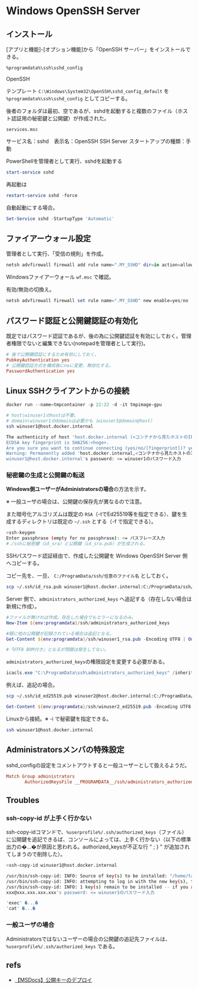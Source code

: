 # Windows OpenSSH Server

## インストール

[アプリと機能]-[オプション機能]から「OpenSSH サーバー」をインストールできる。

`%programdata%\ssh\sshd_config`

OpenSSH

テンプレート `C:\Windows\System32\OpenSSH\sshd_config_default` を `%programdata%\ssh\sshd_config` としてコピーする。

後者のフォルダは最初、空であるが、sshdを起動すると複数のファイル（ホスト認証用の秘密鍵と公開鍵）が作成された。

`services.msc`

サービス名：sshd　表示名：OpenSSH SSH Server
スタートアップの種類：手動

PowerShellを管理者として実行、sshdを起動する

```PowerShell
start-service sshd
```

再起動は

```PowerShell
restart-service sshd -force
```

自動起動にする場合。

```PowerShell
Set-Service sshd -StartupType 'Automatic'
```

## ファイアーウォール設定

管理者として実行、「受信の規則」を作成。

```PowerShell
netsh advfirewall firewall add rule name=".MY_SSHD" dir=in action=allow protocol=TCP localport=22　description="私が作成した"
```

Windowsファイアーウォール `wf.msc` で確認。

有効/無効の切換え。

```PowerShell
netsh advfirewall firewall set rule name=".MY_SSHD" new enable=yes/no
```

## パスワード認証と公開鍵認証の有効化

既定ではパスワード認証であるが、後の為に公開鍵認証を有効にしておく。管理者権限でないと編集できない(notepadを管理者として実行)。

```ini
# 後で公開鍵認証にするため有効にしておく。
PubkeyAuthentication yes
# 公開鍵認証方式を構成後にnoに変更、無効化する。
PasswordAuthentication yes
```

## Linux SSHクライアントからの接続

```PowerShell
docker run --name=tmpcontainer -p 22:22 -d -it tmpimage-gpu
```

```bash
# host\winuser1のhostは不要。
# domain\winuser1のdomainは必要かも（winuser1@domain@host）
ssh winuser1@host.docker.internal

The authenticity of host 'host.docker.internal (<コンテナから見たホストのIP>)' can't be established.
ECDSA key fingerprint is SHA256:<hoge>.
Are you sure you want to continue connecting (yes/no/[fingerprint])? yes
Warning: Permanently added 'host.docker.internal,<コンテナから見たホストのIP>' (ECDSA) to the list of known hosts.
winuser1@host.docker.internal's password: <= winuser1のパスワード入力
```

### 秘密鍵の生成と公開鍵の転送

**Windows側ユーザーがAdministratorsの場合**の方法を示す。

※ 一般ユーザの場合は、公開鍵の保存先が異なるので注意。

また暗号化アルゴリズムは既定の `RSA`（-tでEd25519等を指定できる）、鍵を生成するディレクトリは既定の `~/.ssh` とする（-f で指定できる）。

```bash
>ssh-keygen
Enter passphrase (empty for no passphrase): <= パスフレーズ入力
#./sshに秘密鍵（id_sra）と公開鍵（id_sra.pub）が生成される。
```

SSHパスワード認証経由で、作成した公開鍵を Windows OpenSSH Server 側へコピーする。

コピー先を、一旦、 `C:/ProgramData/ssh/任意のファイル名` としておく。

```bash
scp ~/.ssh/id_rsa.pub winuser1@host.docker.internal:C:/ProgramData/ssh/winuser1_rsa.pub
```

Server 側で、`administrators_authorized_keys` へ追記する（存在しない場合は新規に作成）。

```PowerShell
#ファイルが無ければ作成。存在した場合でもエラーになるのみ。
New-Item ${env:programdata}/ssh/administrators_authorized_keys

#既に他の公開鍵が記録されている場合は追記となる。
Get-Content ${env:programdata}/ssh/winuser1_rsa.pub -Encoding UTF8 | Out-File -Encoding UTF8 ${env:programdata}/ssh/administrators_authorized_keys -Append

#「UTF8 BOM付き」となるが問題は発生してない。
```

`administrators_authorized_keys`の権限設定を変更する必要がある。

```PowerShell
icacls.exe "C:\ProgramData\ssh\administrators_authorized_keys" /inheritance:r /grant "Administrators:F" /grant "SYSTEM:F"
```

例えば、追記の場合。

```bash
scp ~/.ssh/id_ed25519.pub winuser2@host.docker.internal:C:/ProgramData/ssh/winuser2_ed25519.pub
```

```PowerShell
Get-Content ${env:programdata}/ssh/winuser2_ed25519.pub -Encoding UTF8 | Out-File -Encoding UTF8 ${env:programdata}/ssh/administrators_authorized_keys -Append
```

Linuxから接続。※ -i で秘密鍵を指定できる。

```bash
ssh winuser1@host.docker.internal
```

## Administratorsメンバの特殊設定

sshd_configの設定をコメントアウトすると一般ユーザーとして扱えるようだ。

```ini
Match Group administrators
       AuthorizedKeysFile __PROGRAMDATA__/ssh/administrators_authorized_keys
```

## Troubles

### ssh-copy-id が上手く行かない

ssh-copy-idコマンドで、`%userprofile%/.ssh/authorized_keys`（ファイル）に公開鍵を追記できるば、コンソールによっては、上手く行かない（以下の標準出力の�...�が原因と思われる。authorized_keysが不正な行 " ; } " が追加されてしまうので削除した）。

```bash
>ssh-copy-id winuser1@host.docker.internal

/usr/bin/ssh-copy-id: INFO: Source of key(s) to be installed: "/home/taro/.ssh/id_rsa.pub"
/usr/bin/ssh-copy-id: INFO: attempting to log in with the new key(s), to filter out any that are already installed
/usr/bin/ssh-copy-id: INFO: 1 key(s) remain to be installed -- if you are prompted now it is to install the new keys
xxx@xxx.xxx.xxx.xxx's password: <= winuser1のパスワード入力

'exec' �...�
'cat' �...�
```

### 一般ユーザの場合

Administratorsではないユーザーの場合の公開鍵の追記先ファイルは、`%userprofile%/.ssh/authorized_keys` である。

## refs

- [【MSDocs】公開キーのデプロイ](https://learn.microsoft.com/ja-jp/windows-server/administration/openssh/openssh_keymanagement#deploying-the-public-key)
